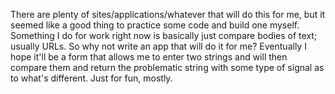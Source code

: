 There are plenty of sites/applications/whatever that will do this for me, but it seemed like a good thing to practice some code and build one myself. Something I do for work right now is basically just compare bodies of text; usually URLs. So why not write an app that will do it for me? Eventually I hope it'll be a form that allows me to enter two strings and will then compare them and return the problematic string with some type of signal as to what's different. Just for fun, mostly. 
